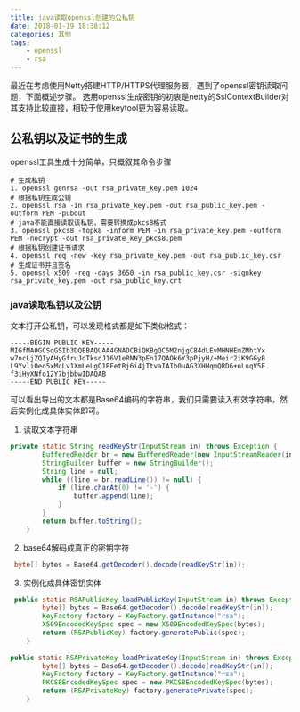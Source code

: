 ```yaml
---
title: java读取openssl创建的公私钥
date: 2018-01-19 18:38:12
categories: 其他
tags:
	- openssl
	- rsa
---
```

最近在考虑使用Netty搭建HTTP/HTTPS代理服务器，遇到了openssl密钥读取问题，下面概述步骤。
选用openssl生成密钥的初衷是netty的SslContextBuilder对其支持比较直接，相较于使用keytool更为容易读取。

<!-- more -->

## 公私钥以及证书的生成
openssl工具生成十分简单，只概叙其命令步骤
```shell
# 生成私钥
1. openssl genrsa -out rsa_private_key.pem 1024
# 根据私钥生成公钥
2. openssl rsa -in rsa_private_key.pem -out rsa_public_key.pem -outform PEM -pubout  
# java不能直接读取该私钥，需要转换成pkcs8格式
3. openssl pkcs8 -topk8 -inform PEM -in rsa_private_key.pem -outform PEM -nocrypt -out rsa_private_key_pkcs8.pem
# 根据私钥创建证书请求
4. openssl req -new -key rsa_private_key.pem -out rsa_public_key.csr
# 生成证书并且签名
5. openssl x509 -req -days 3650 -in rsa_public_key.csr -signkey rsa_private_key.pem -out rsa_public_key.crt

```

### java读取私钥以及公钥
文本打开公私钥，可以发现格式都是如下类似格式：
```
-----BEGIN PUBLIC KEY-----
MIGfMA0GCSqGSIb3DQEBAQUAA4GNADCBiQKBgQC5M2njgC84dLEvMHNHEmZMhtYx
w7ncLjZQIyAHyGfruJqTksdJ16V1eRNN3pEn17QAOk6Y3pPjyH/+Meir2iK9GGyB
L9Yvli0eo5xMcLv1XmLeLgQ1EFetRj6i4jTtvaIAIb0uAG3XHHqmQRD6+nLnqV5E
f3iHyXNfo12Y7bjbbwIDAQAB
-----END PUBLIC KEY-----

```
可以看出导出的文本都是Base64编码的字符串，我们只需要读入有效字符串，然后实例化成具体实体即可。

1. 读取文本字符串
```java
private static String readKeyStr(InputStream in) throws Exception {
        BufferedReader br = new BufferedReader(new InputStreamReader(in));
        StringBuilder buffer = new StringBuilder();
        String line = null;
        while ((line = br.readLine()) != null) {
            if (line.charAt(0) != '-') {
                buffer.append(line);
            }
        }
        return buffer.toString();
    }
```
2. base64解码成真正的密钥字符
```java
 byte[] bytes = Base64.getDecoder().decode(readKeyStr(in));
```
3. 实例化成具体密钥实体
```java
 public static RSAPublicKey loadPublicKey(InputStream in) throws Exception {
        byte[] bytes = Base64.getDecoder().decode(readKeyStr(in));
        KeyFactory factory = KeyFactory.getInstance("rsa");
        X509EncodedKeySpec spec = new X509EncodedKeySpec(bytes);
        return (RSAPublicKey) factory.generatePublic(spec);
    }
    
public static RSAPrivateKey loadPrivateKey(InputStream in) throws Exception {
        byte[] bytes = Base64.getDecoder().decode(readKeyStr(in));
        KeyFactory factory = KeyFactory.getInstance("rsa");
        PKCS8EncodedKeySpec spec = new PKCS8EncodedKeySpec(bytes);
        return (RSAPrivateKey) factory.generatePrivate(spec);
    }
```


